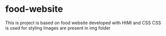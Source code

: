 # food-website
This is project is based on food website developed with HtMl and CSS
CSS is used for styling 
Images are present in img folder
